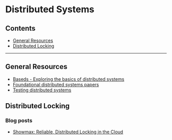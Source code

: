 # Distributed Systems

## Contents

* [General Resources]
* [Distributed Locking]

[General Resources]: #general-resources
[Distributed Locking]: #distributed-locking
***

## General Resources

* [Baseds - Exploring the basics of distributed systems](https://medium.com/baseds)
* [Foundational distributed systems papers](http://muratbuffalo.blogspot.com/2021/02/foundational-distributed-systems-papers.html)
* [Testing distributed systems](https://github.com/asatarin/testing-distributed-systems)

## Distributed Locking

### Blog posts

* [Showmax: Reliable, Distributed Locking in the Cloud](https://tech.showmax.com/2019/03/sm-cluster-mutex/)

